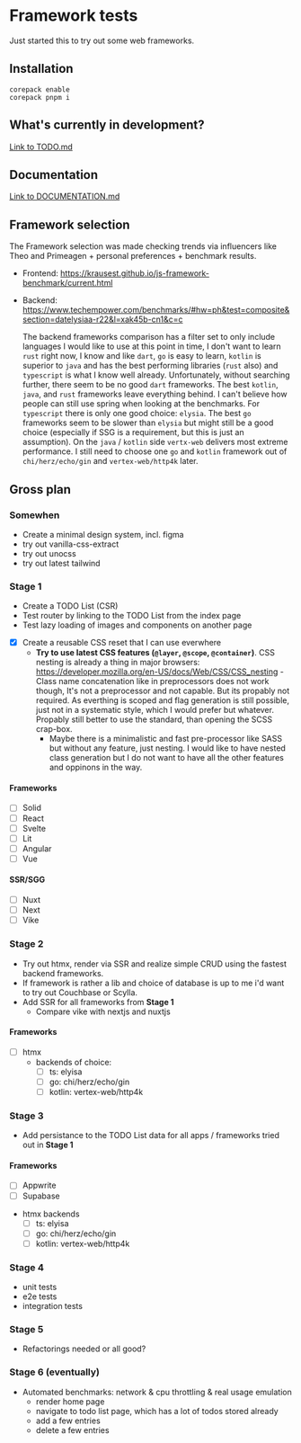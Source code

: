 # Framework tests

Just started this to try out some web frameworks.

## Installation

```
corepack enable
corepack pnpm i
```

## What's currently in development?

[Link to TODO.md](./TODO.md)

## Documentation

[Link to DOCUMENTATION.md](./DOCUMENTATION.md)

## Framework selection

The Framework selection was made checking trends via influencers like Theo and Primeagen + personal preferences + benchmark results.

- Frontend: https://krausest.github.io/js-framework-benchmark/current.html
- Backend: https://www.techempower.com/benchmarks/#hw=ph&test=composite&section=datelysiaa-r22&l=xak45b-cn1&c=c

  The backend frameworks comparison has a filter set to only include languages I would like to use at this point in time, I don't want to learn `rust` right now, I know and like `dart`, `go` is easy to learn, `kotlin` is superior to `java` and has the best performing libraries (`rust` also) and `typescript` is what I know well already. Unfortunately, without searching further, there seem to be no good `dart` frameworks. The best `kotlin`, `java`, and `rust` frameworks leave everything behind. I can't believe how people can still use spring when looking at the benchmarks. For `typescript` there is only one good choice: `elysia`. The best `go` frameworks seem to be slower than `elysia` but might still be a good choice (especially if SSG is a requirement, but this is just an assumption). On the `java` / `kotlin` side `vertx-web` delivers most extreme performance. I still need to choose one `go` and `kotlin` framework out of `chi/herz/echo/gin` and `vertex-web/http4k` later.

## Gross plan

### Somewhen

- Create a minimal design system, incl. figma
- try out vanilla-css-extract
- try out unocss
- try out latest tailwind

### Stage 1

- Create a TODO List (CSR)
- Test router by linking to the TODO List from the index page
- Test lazy loading of images and components on another page
- [x] Create a reusable CSS reset that I can use everwhere
  - **Try to use latest CSS features (`@layer`, `@scope`, `@container`)**. CSS nesting is already a thing in major browsers: https://developer.mozilla.org/en-US/docs/Web/CSS/CSS_nesting - Class name concatenation like in preprocessors does not work though,
    It's not a preprocessor and not capable. But its propably not required. As everthing is scoped
    and flag generation is still possible, just not in a systematic style, which I would prefer but
    whatever. Propably still better to use the standard, than opening the SCSS crap-box.
    - Maybe there is a minimalistic and fast pre-processor like SASS but without any feature, just nesting. I would like to have nested class generation but I do not want to have all the other features and oppinons in the way.

#### Frameworks

- [ ] Solid
- [ ] React
- [ ] Svelte
- [ ] Lit
- [ ] Angular
- [ ] Vue

#### SSR/SGG

- [ ] Nuxt
- [ ] Next
- [ ] Vike

### Stage 2

- Try out htmx, render via SSR and realize simple CRUD using the fastest backend frameworks.
- If framework is rather a lib and choice of database is up to me i'd want to try out Couchbase or Scylla.
- Add SSR for all frameworks from **Stage 1**
  - Compare vike with nextjs and nuxtjs

#### Frameworks

- [ ] htmx
  - backends of choice:
    - [ ] ts: elyisa
    - [ ] go: chi/herz/echo/gin
    - [ ] kotlin: vertex-web/http4k

### Stage 3

- Add persistance to the TODO List data for all apps / frameworks tried out in **Stage 1**

#### Frameworks

- [ ] Appwrite
- [ ] Supabase
- htmx backends
  - [ ] ts: elyisa
  - [ ] go: chi/herz/echo/gin
  - [ ] kotlin: vertex-web/http4k

### Stage 4

- unit tests
- e2e tests
- integration tests

### Stage 5

- Refactorings needed or all good?

### Stage 6 (eventually)

- Automated benchmarks: network & cpu throttling & real usage emulation
  - render home page
  - navigate to todo list page, which has a lot of todos stored already
  - add a few entries
  - delete a few entries
